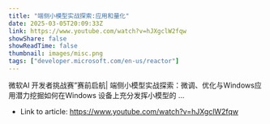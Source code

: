 ```yaml
---
title: "端侧小模型实战探索:应用和量化"
date: 2025-03-05T20:09:33Z
link: https://www.youtube.com/watch?v=hJXgclW2fqw
showShare: false
showReadTime: false
thumbnail: images/misc.png
tags: ["developer.microsoft.com/en-us/reactor"]
---
```

微软AI 开发者挑战赛”赛前启航| 端侧小模型实战探索：微调、优化与Windows应用潜力挖掘如何在Windows 设备上充分发挥小模型的 ...

- Link to article: https://www.youtube.com/watch?v=hJXgclW2fqw